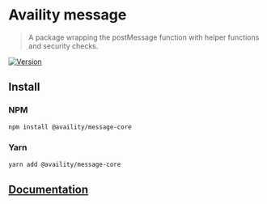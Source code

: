 # Availity message

> A package wrapping the postMessage function with helper functions and security checks.

[![Version](https://img.shields.io/npm/v/@availity/message-core.svg?style=for-the-badge)](https://www.npmjs.com/package/@availity/message-core)

## Install

### NPM

```bash
npm install @availity/message-core
```

### Yarn

```bash
yarn add @availity/message-core
```

## [Documentation](https://availity.github.io/sdk-js/resources/messaging)
